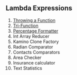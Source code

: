 ## Lambda Expressions
1. [Throwing a Function](https://github.com/pp8a/Professional_Java_SE_Development/tree/main/Lambda%20Expressions/throwing-function)
2. [Tri-Function](https://github.com/pp8a/Professional_Java_SE_Development/tree/main/Lambda%20Expressions/tri-function)
3. [Percentage Formatter](https://github.com/pp8a/Professional_Java_SE_Development/tree/main/Lambda%20Expressions/percentage-formatter)
4. Int Array Reducer
5. Kamino Clone Factory
6. Radian Comparator
7. Contacts Comparators
8. Area Checker
9. Insurance calculator
10. Text Statistics
